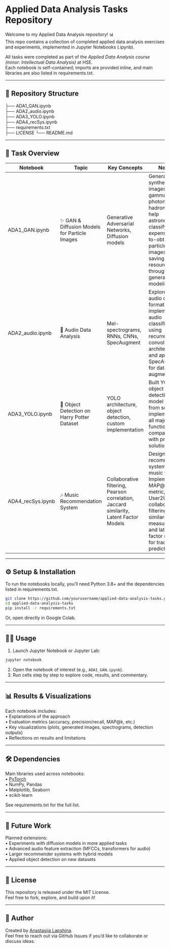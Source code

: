 # Applied Data Analysis Tasks Repository

Welcome to my Applied Data Analysis repository! 📊  
This repo contains a collection of completed applied data analysis exercises and experiments, implemented in Jupyter Notebooks (.ipynb).  

All tasks were completed as part of the *Applied Data Analysis course (minor: Intellectual Data Analysis)* at HSE.  
Each notebook is self-contained; imports are provided inline, and main libraries are also listed in requirements.txt.  

---

## 📂 Repository Structure  

├── ADA1_GAN.ipynb  
├── ADA2_audio.ipynb  
├── ADA3_YOLO.ipynb  
├── ADA4_recSys.ipynb  
├── requirements.txt  
├── LICENSE
└── README.md  

---

## 📑 Task Overview  

| Notebook | Topic | Key Concepts | Notes |
|----------|-------|--------------|-------|
| ADA1_GAN.ipynb | ✨ GAN & Diffusion Models for Particle Images | Generative Adversarial Networks, Diffusion models | Generated synthetic images of gamma photons vs. hadrons to help astronomers classify expensive-to-obtain particle images, saving resources through generative modeling. |
| ADA2_audio.ipynb | 🎵 Audio Data Analysis | Mel-spectrograms, RNNs, CNNs, SpecAugment | Explored audio data formats, implemented audio classifiers using recurrent and convolutional architectures, and applied SpecAugment for data augmentation. |
| ADA3_YOLO.ipynb | 🧙 Object Detection on Harry Potter Dataset | YOLO architecture, object detection, custom implementation | Built YOLO object detection model nearly from scratch, implementing all major functions, and compared with pre-built solutions. |
| ADA4_recSys.ipynb | 🎶 Music Recommendation System | Collaborative filtering, Pearson correlation, Jaccard similarity, Latent Factor Models | Designed recommender systems for music tracks. Implemented MAP@k metric, User2User collaborative filtering, similarity measures, and latent factor models for track prediction. |

---

## ⚙️ Setup & Installation  

To run the notebooks locally, you’ll need Python 3.8+ and the dependencies listed in requirements.txt.  

```bash
git clone https://github.com/yourusername/applied-data-analysis-tasks.git
cd applied-data-analysis-tasks
pip install -r requirements.txt
```

Or, open directly in Google Colab.  

---

## 🧑‍💻 Usage  

1. Launch Jupyter Notebook or Jupyter Lab:  

```bash
jupyter notebook
```

2. Open the notebook of interest (e.g., `ADA1_GAN.ipynb`).  
3. Run cells step by step to explore code, results, and commentary.  

---

## 📊 Results & Visualizations  

Each notebook includes:  
 • Explanations of the approach  
 • Evaluation metrics (accuracy, precision/recall, MAP@k, etc.)  
 • Key visualizations (plots, generated images, spectrograms, detection outputs)  
 • Reflections on results and limitations  

---

## 🛠 Dependencies  

Main libraries used across notebooks:  
 • [PyTorch](https://pytorch.org/)  
 • NumPy, Pandas  
 • Matplotlib, Seaborn  
 • scikit-learn  

See requirements.txt for the full list.  

---

## 🌟 Future Work  

Planned extensions:  
 • Experiments with diffusion models in more applied tasks  
 • Advanced audio feature extraction (MFCCs, transformers for audio)  
 • Larger recommender systems with hybrid models  
 • Applied object detection on new datasets  

---

## 📜 License  

This repository is released under the MIT License.  
Feel free to fork, explore, and build upon it!  

---

## 👤 Author  

Created by [Anastasiia Lapshina](https://github.com/lapshinaaa).  
Feel free to reach out via GitHub Issues if you’d like to collaborate or discuss ideas.  
